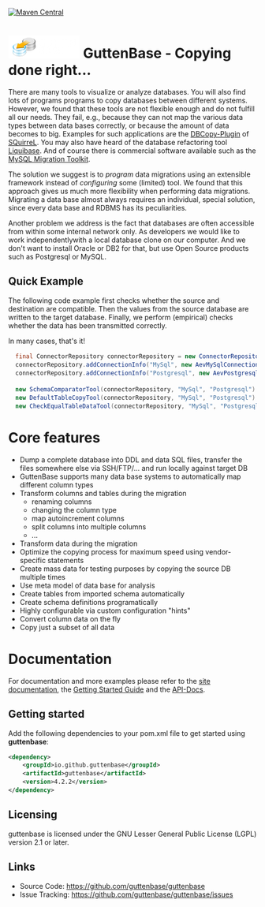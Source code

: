 [![Maven Central](https://maven-badges.herokuapp.com/maven-central/io.github.guttenbase/guttenbase/badge.svg)](https://central.sonatype.com/search?q=guttenbase&namespace=io.github.guttenbase&name=guttenbase&sort=name)
<meta name="google-site-verification" content="auOvsU7wt1p_7X07rHySknnRdCmwldQRpABsB-zar_Y" />

# ![Banner](src/site/images/logo.png) GuttenBase - Copying done right...

There are many tools to visualize or analyze databases. You will also find lots of programs programs to copy databases between
different systems. However, we found that these tools are not flexible enough and do not fulfill all our needs. They fail, e.g.,
because they can not map the various data types between data bases correctly, or because the amount of data becomes to big.
Examples for such applications are the
[DBCopy-Plugin](http://dbcopyplugin.sourceforge.net/) of [SQuirreL](http://squirrel-sql.sourceforge.net/). You may also have heard
of the database refactoring tool [Liquibase](http://www.liquibase.org/). And of course there is commercial software available
such as the [MySQL Migration Toolkit](https://www.mysql.com/products/workbench/migrate/).

The solution we suggest is to _program_ data migrations using an extensible framework instead of _configuring_ some (limited)
tool.
We found that this approach gives us much more flexibility when performing data migrations. Migrating a data base almost always
requires an individual, special solution, since every data base and RDBMS has its peculiarities.

Another problem we address is the fact that databases are often accessible from within some internal network only. As developers
we would like to work independentlywith a local database clone on our computer. And we don't want to install Oracle or DB2 for
that, but use Open Source products
such as Postgresql or MySQL.

## Quick Example

The following code example first checks whether the source and destination are compatible.
Then the values from the source database are written to the target database.
Finally, we perform (empirical) checks whether the data has been transmitted correctly.

In many cases, that's it!

```java
  final ConnectorRepository connectorRepository = new ConnectorRepository();
  connectorRepository.addConnectionInfo("MySql", new AevMySqlConnectionInfo());
  connectorRepository.addConnectionInfo("Postgresql", new AevPostgresqlConnectionInfo());

  new SchemaComparatorTool(connectorRepository, "MySql", "Postgresql").checkTableConfiguration();
  new DefaultTableCopyTool(connectorRepository, "MySql", "Postgresql").copyTables();
  new CheckEqualTableDataTool(connectorRepository, "MySql", "Postgresql").checkTableData();
```

# Core features

- Dump a complete database into DDL and data SQL files, transfer the files somewhere else via SSH/FTP/... and run locally against target DB
- GuttenBase supports many data base systems to automatically map different column types
- Transform columns and tables during the migration
    - renaming columns
    - changing the column type
    - map autoincrement columns
    - split columns into multiple columns
    - ...
- Transform data during the migration
- Optimize the copying process for maximum speed using vendor-specific statements
- Create mass data for testing purposes by copying the source DB multiple times
- Use meta model of data base for analysis
- Create tables from imported schema automatically
- Create schema definitions programatically
- Highly configurable via custom configuration "hints"
- Convert column data on the fly
- Copy just a subset of all data

# Documentation

For documentation and more examples please refer to the [site documentation](src/site/index.md), the
[Getting Started Guide](src/site/gettingstarted.md) and the [API-Docs](https://javadoc.io/doc/io.github.guttenbase/guttenbase/latest/io/github/guttenbase/guttenbase/latest/index.html).

## Getting started

Add the following dependencies to your pom.xml file to get started using **guttenbase**:

```xml
<dependency>
    <groupId>io.github.guttenbase</groupId>
    <artifactId>guttenbase</artifactId>
    <version>4.2.2</version>
</dependency>
```

## Licensing

guttenbase is licensed under the GNU Lesser General Public License (LGPL) version 2.1 or later.

## Links

* Source Code:      https://github.com/guttenbase/guttenbase
* Issue Tracking:   https://github.com/guttenbase/guttenbase/issues
